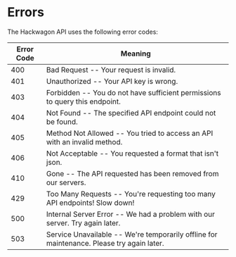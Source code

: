 # Errors

<!-- <aside class="notice">
This error section is stored in a separate file in <code>includes/_errors.md</code>. Slate allows you to optionally separate out your docs into many files...just save them to the <code>includes</code> folder and add them to the top of your <code>index.md</code>'s frontmatter. Files are included in the order listed.
</aside> -->

The Hackwagon API uses the following error codes:


Error Code | Meaning
---------- | -------
400 | Bad Request -- Your request is invalid.
401 | Unauthorized -- Your API key is wrong.
403 | Forbidden -- You do not have sufficient permissions to query this endpoint.
404 | Not Found -- The specified API endpoint could not be found.
405 | Method Not Allowed -- You tried to access an API with an invalid method.
406 | Not Acceptable -- You requested a format that isn't json.
410 | Gone -- The API requested has been removed from our servers.
429 | Too Many Requests -- You're requesting too many API endpoints! Slow down!
500 | Internal Server Error -- We had a problem with our server. Try again later.
503 | Service Unavailable -- We're temporarily offline for maintenance. Please try again later.
